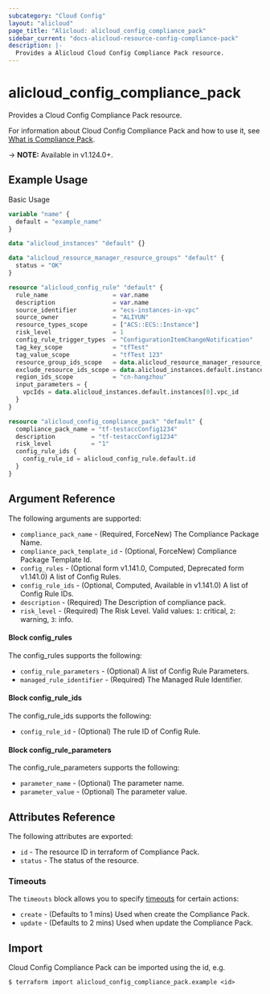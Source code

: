 ```yaml
---
subcategory: "Cloud Config"
layout: "alicloud"
page_title: "Alicloud: alicloud_config_compliance_pack"
sidebar_current: "docs-alicloud-resource-config-compliance-pack"
description: |-
  Provides a Alicloud Cloud Config Compliance Pack resource.
---
```


# alicloud\_config\_compliance\_pack

Provides a Cloud Config Compliance Pack resource.

For information about Cloud Config Compliance Pack and how to use it, see [What is Compliance Pack](https://help.aliyun.com/).

-> **NOTE:** Available in v1.124.0+.

## Example Usage

Basic Usage

```terraform
variable "name" {
  default = "example_name"
}

data "alicloud_instances" "default" {}

data "alicloud_resource_manager_resource_groups" "default" {
  status = "OK"
}

resource "alicloud_config_rule" "default" {
  rule_name                  = var.name
  description                = var.name
  source_identifier          = "ecs-instances-in-vpc"
  source_owner               = "ALIYUN"
  resource_types_scope       = ["ACS::ECS::Instance"]
  risk_level                 = 1
  config_rule_trigger_types  = "ConfigurationItemChangeNotification"
  tag_key_scope              = "tfTest"
  tag_value_scope            = "tfTest 123"
  resource_group_ids_scope   = data.alicloud_resource_manager_resource_groups.default.ids.0
  exclude_resource_ids_scope = data.alicloud_instances.default.instances[0].id
  region_ids_scope           = "cn-hangzhou"
  input_parameters = {
    vpcIds = data.alicloud_instances.default.instances[0].vpc_id
  }
}

resource "alicloud_config_compliance_pack" "default" {
  compliance_pack_name = "tf-testaccConfig1234"
  description          = "tf-testaccConfig1234"
  risk_level           = "1"
  config_rule_ids {
    config_rule_id = alicloud_config_rule.default.id
  }
}

```

## Argument Reference

The following arguments are supported:

* `compliance_pack_name` - (Required, ForceNew) The Compliance Package Name.
* `compliance_pack_template_id` - (Optional, ForceNew) Compliance Package Template Id.
* `config_rules` - (Optional form v1.141.0, Computed, Deprecated form v1.141.0) A list of Config Rules.
* `config_rule_ids` - (Optional, Computed, Available in v1.141.0) A list of Config Rule IDs.
* `description` - (Required) The Description of compliance pack.
* `risk_level` - (Required) The Risk Level. Valid values:  `1`: critical, `2`: warning, `3`: info.

#### Block config_rules

The config_rules supports the following: 

* `config_rule_parameters` - (Optional) A list of Config Rule Parameters.
* `managed_rule_identifier` - (Required) The Managed Rule Identifier.

#### Block config_rule_ids

The config_rule_ids supports the following:

* `config_rule_id` - (Optional) The rule ID of Config Rule.

#### Block config_rule_parameters

The config_rule_parameters supports the following: 

* `parameter_name` - (Optional) The parameter name.
* `parameter_value` - (Optional) The parameter value.

## Attributes Reference

The following attributes are exported:

* `id` - The resource ID in terraform of Compliance Pack.
* `status` - The status of the resource.

### Timeouts

The `timeouts` block allows you to specify [timeouts](https://www.terraform.io/docs/configuration-0-11/resources.html#timeouts) for certain actions:

* `create` - (Defaults to 1 mins) Used when create the Compliance Pack.
* `update` - (Defaults to 2 mins) Used when update the Compliance Pack.

## Import

Cloud Config Compliance Pack can be imported using the id, e.g.

```
$ terraform import alicloud_config_compliance_pack.example <id>
```